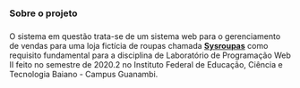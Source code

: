 ### Sobre o projeto <h3> 
O sistema em questão trata-se de um sistema web para o gerenciamento de vendas para uma loja fictícia de roupas chamada **[Sysroupas](http://sysroupas.ga/web/index.php)** como requisito fundamental para a disciplina de Laboratório de
Programação Web II feito no semestre de 2020.2 no Instituto Federal de Educação, Ciência e Tecnologia Baiano - Campus Guanambi.
